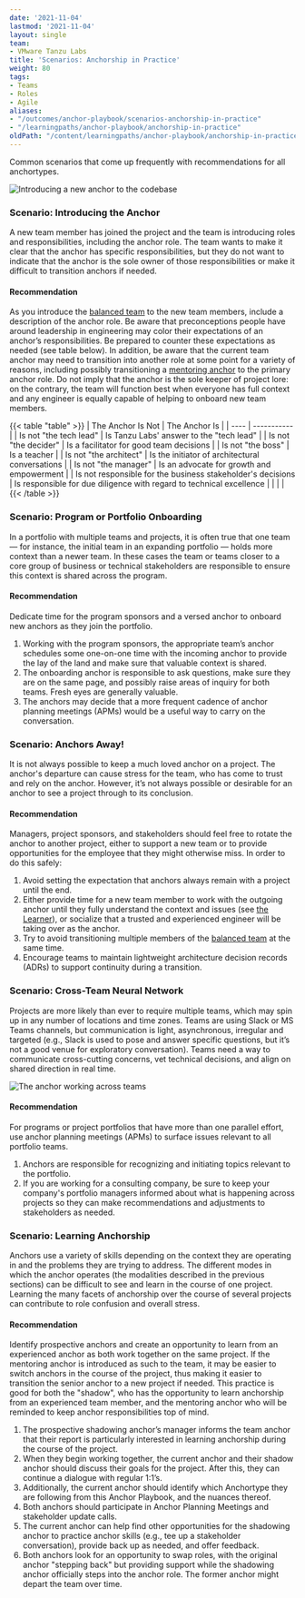 ```yaml
---
date: '2021-11-04'
lastmod: '2021-11-04'
layout: single
team:
- VMware Tanzu Labs
title: 'Scenarios: Anchorship in Practice'
weight: 80
tags:
- Teams
- Roles
- Agile
aliases:
- "/outcomes/anchor-playbook/scenarios-anchorship-in-practice"
- "/learningpaths/anchor-playbook/anchorship-in-practice"
oldPath: "/content/learningpaths/anchor-playbook/anchorship-in-practice.md"
---
```

Common scenarios that come up frequently with recommendations for all anchortypes.

![Introducing a new anchor to the codebase](/learningpaths/anchor-playbook/images/pairing2.jpg)

### Scenario: Introducing the Anchor
A new team member has joined the project and the team is introducing roles and responsibilities, including the anchor role. The team wants to make it clear that the anchor has specific responsibilities, but they do not want to indicate that the anchor is the sole owner of those responsibilities or make it difficult to transition anchors if needed.

#### Recommendation
As you introduce the [balanced team](learningpaths/application-development/balanced-teams) to the new team members, include a description of the anchor role. Be aware that preconceptions people have around leadership in engineering may color their expectations of an anchor’s responsibilities. Be prepared to counter these expectations as needed (see table below). In addition, be aware that the current team anchor may need to transition into another role at some point for a variety of reasons, including possibly transitioning a [mentoring anchor](learningpaths/anchor-playbook/the-learner) to the primary anchor role. Do not imply that the anchor is the sole keeper of project lore: on the contrary, the team will function best when everyone has full context and any engineer is equally capable of helping to onboard new team members.

{{< table "table" >}}
| The Anchor Is Not | The Anchor Is |
| ---- | ----------- |
| Is not "the tech lead" | Is Tanzu Labs' answer to the "tech lead" |
| Is not "the decider" | Is a facilitator for good team decisions |
| Is not "the boss" | Is a teacher |
| Is not "the architect" | Is the initiator of architectural conversations |
| Is not "the manager" | Is an advocate for growth and empowerment |
| Is not responsible for the business stakeholder's decisions | Is responsible for due diligence with regard to technical excellence |
|  |  |
{{< /table >}}

### Scenario: Program or Portfolio Onboarding
In a portfolio with multiple teams and projects, it is often true that one team — for instance, the initial team in an expanding portfolio — holds more context than a newer team. In these cases the team or teams closer to a core group of business or technical stakeholders are responsible to ensure this context is shared across the program.

#### Recommendation
Dedicate time for the program sponsors and a versed anchor to onboard new anchors as they join the portfolio.
1. Working with the program sponsors, the appropriate team’s anchor schedules some one-on-one time with the incoming anchor to provide the lay of the land and make sure that valuable context is shared.
2. The onboarding anchor is responsible to ask questions, make sure they are on the same page, and possibly raise areas of inquiry for both teams. Fresh eyes are generally valuable.
3. The anchors may decide that a more frequent cadence of anchor planning meetings (APMs) would be a useful way to carry on the conversation.

### Scenario: Anchors Away!
It is not always possible to keep a much loved anchor on a project. The anchor's departure can cause stress for the team, who has come to trust and rely on the anchor. However, it’s not always possible or desirable for an anchor to see a project through to its conclusion.

#### Recommendation
Managers, project sponsors, and stakeholders should feel free to rotate the anchor to another project, either to support a new team or to provide opportunities for the employee that they might otherwise miss. In order to do this safely:
1. Avoid setting the expectation that anchors always remain with a project until the end.
2. Either provide time for a new team member to work with the outgoing anchor until they fully understand the context and issues (see [the Learner](/learningpaths/anchor-playbook/the-learner)), or socialize that a trusted and experienced engineer will be taking over as the anchor.
3. Try to avoid transitioning multiple members of the [balanced team](/outcomes/application-development/balanced-teams/) at the same time.
4. Encourage teams to maintain lightweight architecture decision records (ADRs) to support continuity during a transition.

### Scenario: Cross-Team Neural Network
Projects are more likely than ever to require multiple teams, which may spin up in any number of locations and time zones. Teams are using Slack or MS Teams channels, but communication is light, asynchronous, irregular and targeted (e.g., Slack is used to pose and answer specific questions, but it’s not a good venue for exploratory conversation). Teams need a way to communicate cross-cutting concerns, vet technical decisions, and align on shared direction in real time.

![The anchor working across teams](/learningpaths/anchor-playbook/images/speaking.jpg)

#### Recommendation
For programs or project portfolios that have more than one parallel effort, use anchor planning meetings (APMs) to surface issues relevant to all portfolio teams.
1. Anchors are responsible for recognizing and initiating topics relevant to the portfolio.
2. If you are working for a consulting company, be sure to keep your company's portfolio managers informed about what is happening across projects so they can make recommendations and adjustments to stakeholders as needed.

### Scenario: Learning Anchorship
Anchors use a variety of skills depending on the context they are operating in and the problems they are trying to address. The different modes in which the anchor operates (the modalities described in the previous sections) can be difficult to see and learn in the course of one project. Learning the many facets of anchorship over the course of several projects can contribute to role confusion and overall stress.

#### Recommendation
Identify prospective anchors and create an opportunity to learn from an experienced anchor as both work together on the same project. If the mentoring anchor is introduced as such to the team, it may be easier to switch anchors in the course of the project, thus making it easier to transition the senior anchor to a new project if needed. This practice is good for both the "shadow", who has the opportunity to learn anchorship from an experienced team member, and the mentoring anchor who will be reminded to keep anchor responsibilities top of mind.

1. The prospective shadowing anchor’s manager informs the team anchor that their report is particularly interested in learning anchorship during the course of the project.
2. When they begin working together, the current anchor and their shadow anchor should discuss their goals for the project. After this, they can continue a dialogue with regular 1:1’s.
3. Additionally, the current anchor should identify which Anchortype they are following from this Anchor Playbook, and the nuances thereof. 
4. Both anchors should participate in Anchor Planning Meetings and stakeholder update calls.
5. The current anchor can help find other opportunities for the shadowing anchor to practice anchor skills (e.g., tee up a stakeholder conversation), provide back up as needed, and offer feedback.
6. Both anchors look for an opportunity to swap roles, with the original anchor "stepping back" but providing support while the shadowing anchor officially steps into the anchor role. The former anchor might depart the team over time.
